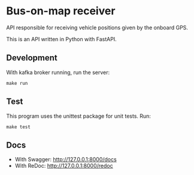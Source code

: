 # Bus-on-map receiver

API responsible for receiving vehicle positions given by the onboard GPS.

This is an API written in Python with FastAPI.

## Development

With kafka broker running, run the server:

```
make run
```

## Test

This program uses the unittest package for unit tests. Run:

```
make test
```

## Docs

- With Swagger: http://127.0.0.1:8000/docs
- With ReDoc: http://127.0.0.1:8000/redoc